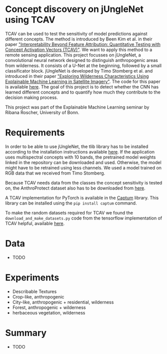 # Concept discovery on jUngleNet using TCAV
TCAV can be used to test the sensitivity of model predictions against different concepts. The method is introduced by Been Kim et al. in their paper ["Interpretability Beyond Feature Attribution: Quantitative Testing with Concept Activation Vectors (TCAV)"](https://arxiv.org/abs/1711.11279). We want to apply this method to a remote sensing application. This project focusses on jUngleNet, a convolutional neural network designed to distinguish anthropogenic areas from wilderness. It consists of a U-Net at the beginning, followed by a small classificator block. jUngleNet is developed by Timo Stomberg et al. and introduced in their paper ["Exploring Wilderness Characteristics Using Explainable Machine Learning in Satellite Imagery"](https://arxiv.org/abs/2203.00379). The code for this paper is available [here](https://gitlab.jsc.fz-juelich.de/kiste/asos). 
The goal of this project is to detect whether the CNN has learned different concepts and to quantify how much they contribute to the decision making process.

This project was part of the Explainable Machine Learning seminar by Ribana Roscher, University of Bonn.

# Requirements
In order to be able to use jUngleNet, the tlib library has to be installed according to the installation instructions available [here](https://gitlab.jsc.fz-juelich.de/kiste/asos). If the application uses multispectral concepts with 10 bands, the pretrained model weights linked in the repository can be downloaded and used. Otherwise, the model might have to be retrained using less channels. We used a model trained on RGB data that we received from Timo Stomberg.

Because TCAV needs data from the classes the concept sensitivity is tested on, the AnthroProtect dataset also has to be downloaded from [here](http://rs.ipb.uni-bonn.de/data/anthroprotect).

A TCAV implementation for PyTorch is available in the [Captum](https://github.com/pytorch/captum) library. This library can be installed using the `pip install captum` command.

To make the random datasets required for TCAV we found the `download_and_make_datasets.py` code from the tensorflow implementation of TCAV helpful, available [here](https://github.com/tensorflow/tcav/tree/master/tcav/tcav_examples/image_models/imagenet).

# Data
* TODO

# Experiments
* Describable Textures
* Crop-like, anthropogenic
* City-like, anthropogenic + residential, wilderness
* Forest, anthropogenic + wilderness
* herbaceous vegetation, wilderness

# Summary
* TODO
